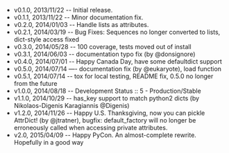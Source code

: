 - v0.1.0, 2013/11/22 -- Initial release.
- v0.1.1, 2013/11/22 -- Minor documentation fix.
- v0.2.0, 2014/01/03 -- Handle lists as attributes.
- v0.2.1, 2014/03/19 -- Bug Fixes: Sequences no longer converted to lists, dict-style access fixed
- v0.3.0, 2014/05/28 -- 100 coverage, tests moved out of install
- v0.3.1, 2014/06/03 -- documentation typo fix (by @donsignore)
- v0.4.0, 2014/07/01 -- Happy Canada Day, have some defaultdict support
- v0.5.0, 2014/07/14 —- documentation fix (by @eukaryote), load function
- v0.5.1, 2014/07/14 -- tox for local testing, README fix, 0.5.0 no longer from the future
- v1.0.0, 2014/08/18 -- Development Status :: 5 - Production/Stable
- v1.1.0, 2014/10/29 -- has_key support to match python2 dicts (by Nikolaos-Digenis Karagiannis @Digenis)
- v1.2.0, 2014/11/26 -- Happy U.S. Thanksgiving, now you can pickle AttrDict! (by @jtratner), bugfix: default_factory will no longer be erroneously called when accessing private attributes.
- v2.0,   2015/04/09 -- Happy PyCon. An almost-complete rewrite. Hopefully in a good way
